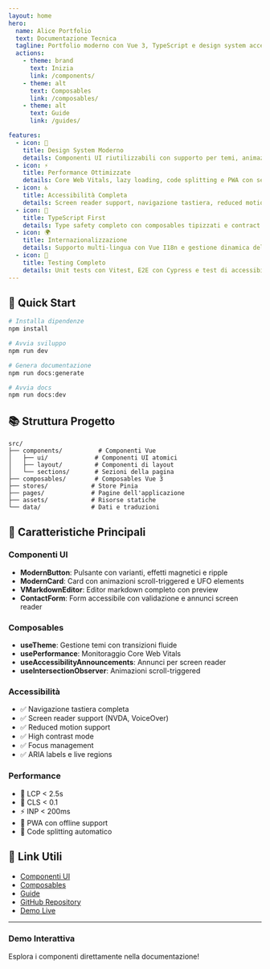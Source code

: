 ```yaml
---
layout: home
hero:
  name: Alice Portfolio
  text: Documentazione Tecnica
  tagline: Portfolio moderno con Vue 3, TypeScript e design system accessibile
  actions:
    - theme: brand
      text: Inizia
      link: /components/
    - theme: alt
      text: Composables
      link: /composables/
    - theme: alt
      text: Guide
      link: /guides/

features:
  - icon: 🎨
    title: Design System Moderno
    details: Componenti UI riutilizzabili con supporto per temi, animazioni e accessibilità WCAG 2.2+
  - icon: ⚡
    title: Performance Ottimizzate
    details: Core Web Vitals, lazy loading, code splitting e PWA con service worker
  - icon: ♿
    title: Accessibilità Completa
    details: Screen reader support, navigazione tastiera, reduced motion e high contrast
  - icon: 🔧
    title: TypeScript First
    details: Type safety completo con composables tipizzati e contract validation
  - icon: 🌍
    title: Internazionalizzazione
    details: Supporto multi-lingua con Vue I18n e gestione dinamica delle traduzioni
  - icon: 🧪
    title: Testing Completo
    details: Unit tests con Vitest, E2E con Cypress e test di accessibilità automatici
---
```


## 🚀 Quick Start

```bash
# Installa dipendenze
npm install

# Avvia sviluppo
npm run dev

# Genera documentazione
npm run docs:generate

# Avvia docs
npm run docs:dev
```

## 📚 Struttura Progetto

```
src/
├── components/          # Componenti Vue
│   ├── ui/             # Componenti UI atomici
│   ├── layout/         # Componenti di layout
│   └── sections/       # Sezioni della pagina
├── composables/        # Composables Vue 3
├── stores/            # Store Pinia
├── pages/             # Pagine dell'applicazione
├── assets/            # Risorse statiche
└── data/              # Dati e traduzioni
```

## 🎯 Caratteristiche Principali

### Componenti UI

- **ModernButton**: Pulsante con varianti, effetti magnetici e ripple
- **ModernCard**: Card con animazioni scroll-triggered e UFO elements
- **VMarkdownEditor**: Editor markdown completo con preview
- **ContactForm**: Form accessibile con validazione e annunci screen reader

### Composables

- **useTheme**: Gestione temi con transizioni fluide
- **usePerformance**: Monitoraggio Core Web Vitals
- **useAccessibilityAnnouncements**: Annunci per screen reader
- **useIntersectionObserver**: Animazioni scroll-triggered

### Accessibilità

- ✅ Navigazione tastiera completa
- ✅ Screen reader support (NVDA, VoiceOver)
- ✅ Reduced motion support
- ✅ High contrast mode
- ✅ Focus management
- ✅ ARIA labels e live regions

### Performance

- 🚀 LCP < 2.5s
- 🎯 CLS < 0.1
- ⚡ INP < 200ms
- 📱 PWA con offline support
- 🔄 Code splitting automatico

## 🔗 Link Utili

- [Componenti UI](/components/)
- [Composables](/composables/)
- [Guide](/guides/)
- [GitHub Repository](https://github.com/alicemandelli/portfolio)
- [Demo Live](https://alicemandelli.dev)

---

<div class="vp-raw">
  <div class="demo-container">
    <h3>Demo Interattiva</h3>
    <p>Esplora i componenti direttamente nella documentazione!</p>
  </div>
</div>
